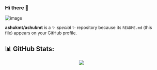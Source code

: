 ### Hi there 👋
![image](https://github.com/ashukmt/ashukmt/assets/132146622/993007c9-73e9-4056-8706-1a214830dfde)



**ashukmt/ashukmt** is a ✨ _special_ ✨ repository because its `README.md` (this file) appears on your GitHub profile.

## 📊 **GitHub Stats**:
<p align="center">
  <a href="https://git.io/streak-stats"><img src="https://streak-stats.demolab.com?user=ashukmt&theme=highcontrast&hide_border=true"/></a>
</p>

<!--
Here are some ideas to get you started:

- 🔭 I’m currently working on ...
- 🌱 I’m currently learning ...
- 👯 I’m looking to collaborate on ...
- 🤔 I’m looking for help with ...
- 💬 Ask me about ...
- 📫 How to reach me: ...
- 😄 Pronouns: ...
- ⚡ Fun fact: ...
-->
